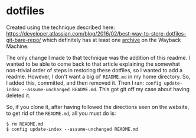 # dotfiles

Created using the technique described here: https://developer.atlassian.com/blog/2016/02/best-way-to-store-dotfiles-git-bare-repo/ which definitely has at least one [archive](https://web.archive.org/web/20170326125752/https://developer.atlassian.com/blog/2016/02/best-way-to-store-dotfiles-git-bare-repo/) on the Wayback Machine.

The only change I made to that technique was the addition of this readme. I wanted to be able to come back to that article explaining the somewhat non-trivial order of steps in restoring these dotfiles, so I wanted to add a readme. However, I don't want a big ol' `README.md` in my home directory. So, I added this, committed, and then removed it. Then I ran: `config update-index --assume-unchanged README.md`. This got git off my case about having deleted it.

So, if you clone it, after having followed the directions seen on the website, to get rid of the `README.md`, all you must do is:

    $ rm README.md
    $ config update-index --assume-unchanged README.md
